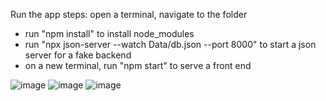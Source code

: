 Run the app steps:
open a terminal, navigate to the folder 
 - run "npm install" to install node_modules
 - run "npx json-server --watch Data/db.json --port 8000" to start a json server for a fake backend
 - on a new terminal, run "npm start" to serve a front end

![image](https://user-images.githubusercontent.com/72329369/142348641-c6ed61da-4b8b-40ba-abe9-e1c5e82a9699.png)
![image](https://user-images.githubusercontent.com/72329369/142348660-583a9784-65a1-4d8f-b286-8a9bffaee176.png)
![image](https://user-images.githubusercontent.com/72329369/142348721-1bcf2eff-1e36-4626-829f-992f4b7cf507.png)
